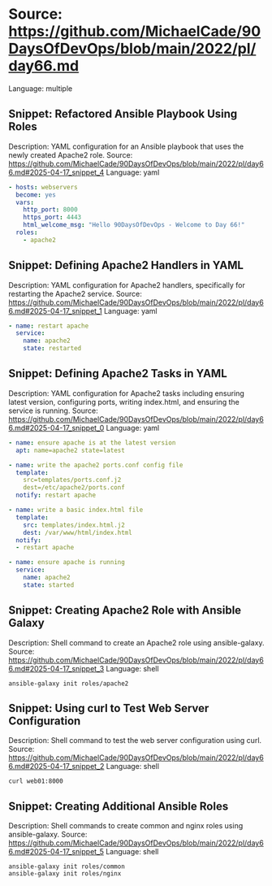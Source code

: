 # Source: https://github.com/MichaelCade/90DaysOfDevOps/blob/main/2022/pl/day66.md
Language: multiple

## Snippet: Refactored Ansible Playbook Using Roles
Description: YAML configuration for an Ansible playbook that uses the newly created Apache2 role.
Source: https://github.com/MichaelCade/90DaysOfDevOps/blob/main/2022/pl/day66.md#2025-04-17_snippet_4
Language: yaml

```yaml
- hosts: webservers
  become: yes
  vars:
    http_port: 8000
    https_port: 4443
    html_welcome_msg: "Hello 90DaysOfDevOps - Welcome to Day 66!"
  roles:
    - apache2
```

## Snippet: Defining Apache2 Handlers in YAML
Description: YAML configuration for Apache2 handlers, specifically for restarting the Apache2 service.
Source: https://github.com/MichaelCade/90DaysOfDevOps/blob/main/2022/pl/day66.md#2025-04-17_snippet_1
Language: yaml

```yaml
- name: restart apache
  service:
    name: apache2
    state: restarted
```

## Snippet: Defining Apache2 Tasks in YAML
Description: YAML configuration for Apache2 tasks including ensuring latest version, configuring ports, writing index.html, and ensuring the service is running.
Source: https://github.com/MichaelCade/90DaysOfDevOps/blob/main/2022/pl/day66.md#2025-04-17_snippet_0
Language: yaml

```yaml
- name: ensure apache is at the latest version
  apt: name=apache2 state=latest

- name: write the apache2 ports.conf config file
  template: 
    src=templates/ports.conf.j2 
    dest=/etc/apache2/ports.conf
  notify: restart apache

- name: write a basic index.html file
  template:
    src: templates/index.html.j2
    dest: /var/www/html/index.html
  notify:
  - restart apache

- name: ensure apache is running
  service:
    name: apache2
    state: started
```

## Snippet: Creating Apache2 Role with Ansible Galaxy
Description: Shell command to create an Apache2 role using ansible-galaxy.
Source: https://github.com/MichaelCade/90DaysOfDevOps/blob/main/2022/pl/day66.md#2025-04-17_snippet_3
Language: shell

```shell
ansible-galaxy init roles/apache2
```

## Snippet: Using curl to Test Web Server Configuration
Description: Shell command to test the web server configuration using curl.
Source: https://github.com/MichaelCade/90DaysOfDevOps/blob/main/2022/pl/day66.md#2025-04-17_snippet_2
Language: shell

```shell
curl web01:8000
```

## Snippet: Creating Additional Ansible Roles
Description: Shell commands to create common and nginx roles using ansible-galaxy.
Source: https://github.com/MichaelCade/90DaysOfDevOps/blob/main/2022/pl/day66.md#2025-04-17_snippet_5
Language: shell

```shell
ansible-galaxy init roles/common
ansible-galaxy init roles/nginx
```